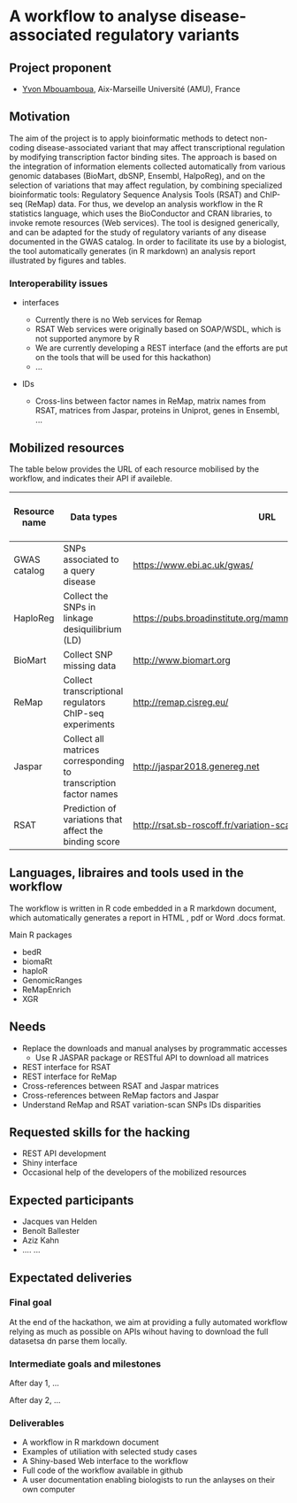 # A workflow to analyse disease-associated regulatory variants


## Project proponent

- [Yvon Mbouamboua](https://github.com/yvonfrid), Aix-Marseille Université (AMU), France

## Motivation

The aim of the project is to apply bioinformatic methods to detect non-coding disease-associated variant that may affect transcriptional regulation by modifying transcription factor binding sites. The approach is based on the integration of information elements collected automatically from various genomic databases (BioMart, dbSNP, Ensembl, HalpoReg), and on the selection of variations that may affect regulation, by combining specialized bioinformatic tools: Regulatory Sequence Analysis Tools (RSAT) and ChIP-seq (ReMap) data. For thus, we develop an analysis workflow in the R statistics language, which uses the BioConductor and CRAN libraries, to invoke remote resources (Web services). The tool is designed generically, and can be adapted for the study of regulatory variants of any disease documented in the GWAS catalog. In order to facilitate its use by a biologist, the tool automatically generates (in R markdown) an analysis report illustrated by figures and tables.

### Interoperability issues

- interfaces
    - Currently there is no Web services for Remap
    - RSAT Web services were originally based on SOAP/WSDL, which is not supported anymore by R
    - We are currently developing a REST interface (and the efforts are put on the tools that will be used for this hackathon)
    - ...
    
- IDs
    - Cross-lins between factor names in ReMap, matrix names from RSAT, matrices from Jaspar, proteins in Uniprot, genes in Ensembl, ...
    

## Mobilized resources

The table below provides the URL of each resource mobilised by the workflow, and indicates their API if availeble. 


| Resource name | Data types |  URL | Access mode in the workflow |
|-----------------|----------------|----------------|-------------------|
| GWAS catalog | SNPs associated to a query disease | <https://www.ebi.ac.uk/gwas/> | ftp download |
| HaploReg |Collect the SNPs in linkage desiquilibrium (LD)|<https://pubs.broadinstitute.org/mammals/haploreg/haploreg.php>|R package|
| BioMart |Collect SNP missing data|http://www.biomart.org|R package|
| ReMap |Collect transcriptional regulators ChIP-seq experiments|http://remap.cisreg.eu/|Web interface|
| Jaspar |Collect all matrices corresponding to transcription factor names|http://jaspar2018.genereg.net|ftp download |
| RSAT | Prediction of variations that affect the binding score|http://rsat.sb-roscoff.fr/variation-scan_form.cgi| Web interface|

## Languages, libraires and tools used in the workflow

The workflow is written in R code embedded in a R markdown document, which automatically generates a report in HTML , pdf or Word .docs format.                                                                                           

Main R packages
    
- bedR
- biomaRt
- haploR
- GenomicRanges
- ReMapEnrich
- XGR


## Needs

- Replace the downloads and manual analyses by programmatic accesses
    - Use R JASPAR package or RESTful API  to download all matrices
- REST interface for RSAT
- REST interface for ReMap
- Cross-references between RSAT and Jaspar matrices 
- Cross-references between ReMap factors and Jaspar
- Understand ReMap and RSAT variation-scan SNPs IDs disparities



## Requested skills for the hacking

- REST API development
- Shiny interface
- Occasional help of the developers of the mobilized resources

## Expected participants

- Jacques van Helden
- Benoît Ballester
- Aziz Kahn
- ....
...

## Expectated deliveries

### Final goal

At the end of the hackathon, we aim at providing a fully automated workflow relying as much as possible on APIs wihout having to download the full datasetsa dn parse them locally. 


### Intermediate goals and milestones

After day 1, ...

After day 2, ...

### Deliverables

- A workflow in R markdown document
- Examples of utiliation with selected study cases
- A Shiny-based Web interface to the workflow
- Full code of the workflow available in github
- A user documentation enabling biologists to run the anlayses on  their own computer

